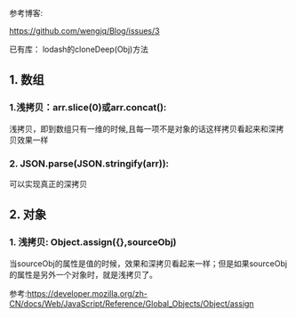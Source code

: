 参考博客:

<https://github.com/wengjq/Blog/issues/3>

已有库：
lodash的cloneDeep(Obj)方法

## 1. 数组
### 1.浅拷贝：arr.slice(0)或arr.concat():
浅拷贝，即到数组只有一维的时候,且每一项不是对象的话这样拷贝看起来和深拷贝效果一样

### 2. JSON.parse(JSON.stringify(arr)):
可以实现真正的深拷贝

## 2. 对象
### 1. 浅拷贝: Object.assign({},sourceObj)
当sourceObj的属性是值的时候，效果和深拷贝看起来一样；但是如果sourceObj的属性是另外一个对象时，就是浅拷贝了。

参考:<https://developer.mozilla.org/zh-CN/docs/Web/JavaScript/Reference/Global_Objects/Object/assign>